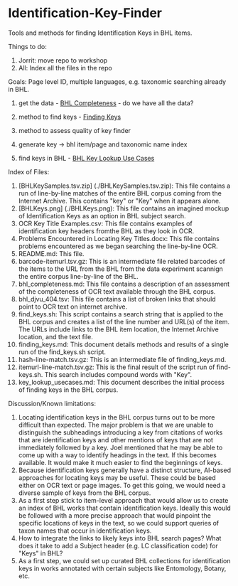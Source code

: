 # Identification-Key-Finder
Tools and methods for finding Identification Keys in BHL items. 

Things to do:

1. Jorrit: move repo to workshop 
2. All: Index all the files in the repo



Goals: Page level ID, multiple languages, e.g. taxonomic searching already in BHL.

1. get the data - [BHL Completeness](./bhl_completeness.md) - do we have all the data?

2. method to find keys - [Finding Keys](./finding_keys.md) 

3. method to assess quality of key finder

4. generate key -> bhl item/page and taxonomic name index

5. find keys in BHL - [BHL Key Lookup Use Cases](./key_lookup_usecases.md)

Index of Files:
1. [BHLKeySamples.tsv.zip] (./BHLKeySamples.tsv.zip): This file contains a run of line-by-line matches of the entire BHL corpus coming from the Internet Archive. This contains "key" or "Key" when it appears alone.
2. [BHLKeys.png] (./BHLKeys.png): This file contains an imagined mockup of Identification Keys as an option in BHL subject search.
3. OCR Key Title Examples.csv: This file contains examples of identification key headers fromthe BHL as they look in OCR.
4. Problems Encountered in Locating Key Titles.docx: This file contains problems encountered as we began searching the line-by-line OCR.
5. README.md: This file.
6. barcode-itemurl.tsv.gz: This is an intermediate file related barcodes of the items to the URL from the BHL from the data experiment scannign the entire corpus line-by-line of the BHL.
7. bhl_completeness.md: This file contains a description of an assessment of the completeness of OCR text available through the BHL corpus.
8. bhl_djvu_404.tsv: This file contains a list of broken links that should point to OCR text on internet archive.
10. find_keys.sh: This script contains a search string that is applied to the BHL corpus and creates a list of the line number and URL(s) of the item. The URLs include links to the BHL item location, the Internet Archive location, and the text file.
11. finding_keys.md: This document details methods and results of a single run of the find_keys.sh script.
12. hash-line-match.tsv.gz: This is an intermediate file of finding_keys.md.
13. itemurl-line-match.tsv.gz: This is the final result of the script run of find-keys.sh. This search includes compound words with "Key".
14. key_lookup_usecases.md: This document describes the initial process of finding keys in the BHL corpus. 
	
Discussion/Known limitations:

1. Locating identification keys in the BHL corpus turns out to be more difficult than expected.  The major problem is that we are unable to distinguish the subheadings introducing a key from citations of works that are identification keys and other mentions of keys that are not immediately followed by a key. Joel mentioned that he may be able to come up with a way to identify headings in the text. If this becomes available.  It would make it much easier to find the beginnings of keys.
2. Because identification keys generally have a distinct structure, AI-based approaches for locating keys may be useful. These could be based either on OCR text or page images. To get this going, we would need a diverse sample of keys from the BHL corpus.
3. As a first step stick to item-level approach that would allow us to create an index of BHL works that contain identification keys. Ideally this would be followed with a more precise approach that would pinpoint the specific locations of keys in the text, so we could support queries of taxon names that occur in identification keys. 
4. How to integrate the links to likely keys into BHL search pages? What does it take to add a Subject header (e.g. LC classification code) for "Keys" in BHL? 
5. As a first step, we could set up curated BHL collections for identification keys in works annotated with certain subjects like Entomology, Botany, etc.
